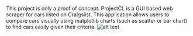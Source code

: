 This project is only a proof of concept. ProjectCL is a GUI based web scraper for cars listed on Craigslist.
This application allows users to compare cars visually using matplotlib charts (such as scatter or bar chart) to find
cars easily given their criteria.
![alt text](https://github.com/KernelSachs/ProjectCL/edit/master/barchart.png?raw=true)
